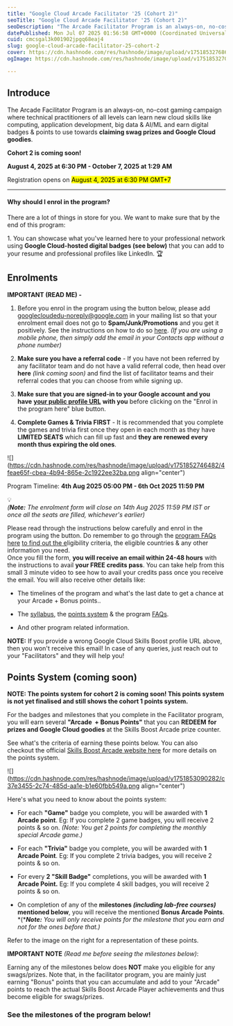 ```yaml
---
title: "Google Cloud Arcade Facilitator '25 (Cohort 2)"
seoTitle: "Google Cloud Arcade Facilitator '25 (Cohort 2)"
seoDescription: "The Arcade Facilitator Program is an always-on, no-cost gaming campaign where technical practitioners of all levels can learn new cloud skills like computin"
datePublished: Mon Jul 07 2025 01:56:58 GMT+0000 (Coordinated Universal Time)
cuid: cmcsgal3k001902jpgq68eaj4
slug: google-cloud-arcade-facilitator-25-cohort-2
cover: https://cdn.hashnode.com/res/hashnode/image/upload/v1751853276863/ef528e5e-417c-499e-a5f1-5978473448d6.png
ogImage: https://cdn.hashnode.com/res/hashnode/image/upload/v1751853270437/278a3a61-7b1e-4ff6-b04c-88790f6ba4c0.png

---
```


## **Introduce**

The Arcade Facilitator Program is an always-on, no-cost gaming campaign where technical practitioners of all levels can learn new cloud skills like computing, application development, big data & AI/ML and earn digital badges & points to use towards **claiming swag prizes and Google Cloud goodies**.

**Cohort 2 is coming soon!**

**August 4, 2025 at 6:30 PM - October 7, 2025 at 1:29 AM**

Registration opens on <mark>August 4, 2025 at 6:30 PM GMT+7</mark>

---

#### **Why should I enrol in the program?**

There are a lot of things in store for you. We want to make sure that by the end of this program:

1\. You can showcase what you've learned here to your professional network using **Google Cloud-hosted digital badges (see below)** that you can add to your resume and professional profiles like LinkedIn. 🏆

## **Enrolments**

**IMPORTANT (READ ME) -**

1. Before you enrol in the program using the button below, please add [googlecloudedu-noreply@google.com](mailto:googlecloudedu-noreply@google.com) in your mailing list so that your enrolment email does not go to **Spam/Junk/Promotions** and you get it positively. See the instructions on how to do so [here](https://www.youtube.com/watch?v=mTUaTMaer2g). *(If you are using a mobile phone, then simply add the email in your Contacts app without a phone number)*
    
2. **Make sure you have a referral code** - If you have not been referred by any facilitator team and do not have a valid referral code, then head over **here** *(link coming soon)* and find the list of facilitator teams and their referral codes that you can choose from while signing up.
    
3. **Make sure that you are signed-in to your Google account and you have** [**your public profile URL**](https://www.youtube.com/watch?v=C7Zb3cqEkwA) **with you** before clicking on the "Enrol in the program here" blue button.
    
4. **Complete Games & Trivia FIRST** - It is recommended that you complete the games and trivia first once they open in each month as they have **LIMITED SEATS** which can fill up fast and **they are renewed every month thus expiring the old ones**.
    

![](https://cdn.hashnode.com/res/hashnode/image/upload/v1751852746482/4feae65f-cbea-4b94-865e-2c1922ee32ba.png align="center")

Program Timeline: **4th Aug 2025 05:00 PM - 6th Oct 2025 11:59 PM**

<div data-node-type="callout">
<div data-node-type="callout-emoji">💡</div>
<div data-node-type="callout-text"><em>(</em><strong><em>Note:</em></strong><em> The enrolment form will close on 14th Aug 2025 11:59 PM IST or once all the seats are filled, whichever's earlier)</em></div>
</div>

Please read through the instructions below carefully and enrol in the program using the button. Do remember to go through the [program FAQs here](https://bit.ly/gcaf-faqs) [to find out the e](https://bit.ly/gcaf-faqs)ligibility criteria, the eligible countries & any other information you need.  
Once you fill the form, **you will receive an email within 24-48 hours** with the instructions to avail **your FREE credits pass**. You can take help from this small 3 minute video to see how to avail your credits pass once you receive the email. You will also receive other details like:

* The timelines of the program and what's the last date to get a chance at your Arcade + Bonus points..
    
* The [syllabus](https://rsvp.withgoogle.com/events/arcade-facilitator/syllabus), the [points system](https://rsvp.withgoogle.com/events/arcade-facilitator/points-system) & the program [FAQs](https://rsvp.withgoogle.com/events/arcade-facilitator/faqs).
    
* And other program related information.
    

**NOTE:** If you provide a wrong Google Cloud Skills Boost profile URL above, then you won't receive this email! In case of any queries, just reach out to your "Facilitators" and they will help you!

## **Points System (coming soon)**

**NOTE: The points system for cohort 2 is coming soon! This points system is not yet finalised and still shows the cohort 1 points system.**

For the badges and milestones that you complete in the Facilitator program, you will earn several **"Arcade  + Bonus Points"** that you can **REDEEM** **for prizes and Google Cloud goodies** at the Skills Boost Arcade prize counter.

See what's the criteria of earning these points below. You can also checkout the official [Skills Boost Arcade website here](https://go.cloudskillsboost.google/arcade?utm_source=gcaf-site&utm_medium=website&utm_campaign=arcade-facilitator25) for more details on the points system.

![](https://cdn.hashnode.com/res/hashnode/image/upload/v1751853090282/c37e3455-2c74-485d-aa1e-b1e60fbb549a.png align="center")

Here's what you need to know about the points system:

* For each **"Game"** badge you complete, you will be awarded with **1 Arcade point**. Eg: If you complete 2 game badges, you will receive 2 points & so on. *(Note: You get 2 points for completing the monthly special Arcade game.)*
    
* For each **"Trivia"** badge you complete, you will be awarded with **1 Arcade Point**. Eg: If you complete 2 trivia badges, you will receive 2 points & so on.
    
* For every **2 "Skill Badge"** completions, you will be awarded with **1 Arcade Point.** Eg: If you complete 4 skill badges, you will receive 2 points & so on.
    
* On completion of any of the **milestones *(including lab-free courses)* mentioned below**, you will receive the mentioned **Bonus Arcade Points**. \*(\****Note:*** *You will only receive points for the milestone that you earn and not for the ones before that.)*
    

Refer to the image on the right for a representation of these points.

**IMPORTANT NOTE** *(Read me before seeing the milestones below)*:

Earning any of the milestones below does **NOT** make you eligible for any swags/prizes. Note that, in the facilitator program, you are mainly just earning "Bonus" points that you can accumulate and add to your "Arcade" points to reach the actual Skills Boost Arcade Player achievements and thus become eligible for swags/prizes.

### See the milestones of the program below!